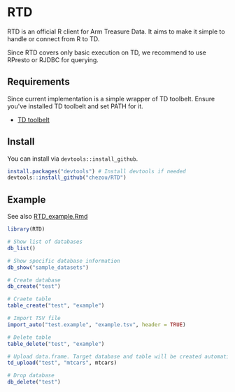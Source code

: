 # RTD

RTD is an official R client for Arm Treasure Data. It aims to make it simple to handle or connect from R to TD.

Since RTD covers only basic execution on TD, we recommend to use RPresto or RJDBC for querying.

## Requirements

Since current implementation is a simple wrapper of TD toolbelt. Ensure you've installed TD toolbelt and set PATH for it.

- [TD toolbelt](https://toolbelt.treasuredata.com/)

## Install

You can install via `devtools::install_github`.

```R
install.packages("devtools") # Install devtools if needed
devtools::install_github("chezou/RTD")
```

## Example

See also [RTD_example.Rmd](./blob/master/RTD_example.Rmd)

```R
library(RTD)

# Show list of databases
db_list()

# Show specific database information
db_show("sample_datasets")

# Create database
db_create("test")

# Craete table
table_create("test", "example")

# Import TSV file
import_auto("test.example", "example.tsv", header = TRUE)

# Delete table
table_delete("test", "example")

# Upload data.frame. Target database and table will be created automatically.
td_upload("test", "mtcars", mtcars)

# Drop database
db_delete("test")
```
